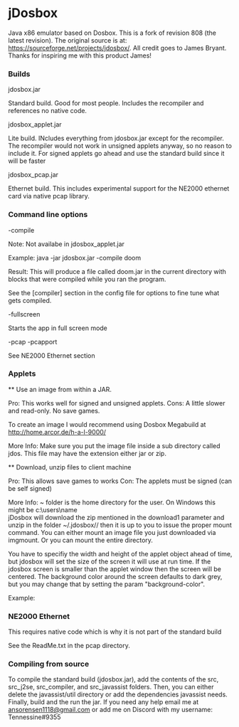# jDosbox
 Java x86 emulator based on Dosbox. This is a fork of revision 808 (the latest revision). The original source is at: https://sourceforge.net/projects/jdosbox/. All credit goes to James Bryant. Thanks for inspiring me with this product James!

### Builds

jdosbox.jar 

  Standard build.  Good for most people.  Includes the recompiler and references no native code.

jdosbox_applet.jar

  Lite build.  INcludes everything from jdosbox.jar except for the recompiler.  The recompiler
  would not work in unsigned applets anyway, so no reason to include it.  For signed applets
  go ahead and use the standard build since it will be faster

jdosbox_pcap.jar

  Ethernet build.  This includes experimental support for the NE2000 ethernet card via native pcap
  library.

### Command line options

-compile <name>

  Note: Not availabe in jdosbox_applet.jar
  
  Example: java -jar jdosbox.jar -compile doom
  
  Result: This will produce a file called doom.jar in the current directory with blocks that were
  compiled while you ran the program.

  See the [compiler] section in the config file for options to fine tune what gets compiled.

-fullscreen

  Starts the app in full screen mode

-pcap
-pcapport

  See NE2000 Ethernet section

### Applets


** Use an image from within a JAR.  

   Pro: This works well for signed and unsigned applets. 
   Cons: A little slower and read-only.  No save games.

   To create an image I would recommend using Dosbox Megabuild at http://home.arcor.de/h-a-l-9000/

   <APPLET CODE="jdos.gui.MainApplet" archive='jdosbox.jar,doom.jar' WIDTH=640 HEIGHT=400>
    <param name="param1" value="imgmount e jar://doom.img -size 512,16,2,512"">
    <param name="param2" value="e:">
    <param name="param3" value="doom">
   </APPLET> 

   More Info: Make sure you put the image file inside a sub directory called jdos.  This file may
   have the extension either jar or zip.

** Download, unzip files to client machine

   Pro: This allows save games to works
   Con: The applets must be signed (can be self signed)

   <APPLET CODE="jdos.gui.MainApplet" archive='jdosbox.jar' WIDTH=640 HEIGHT=400>
    <param name="download1" value="http://jdosbox.sourceforge.net/doom.04.zip">
    <param name="param1" value="imgmount e ~/.jdosbox/doom.04/doom.img -size 512,16,2,512">
    <param name="param2" value="e:">
    <param name="param3" value="doom">
    <param name="param4" value="-conf ~/.jdosbox/doom.04/dosbox.conf">
   </APPLET>

   More Info: ~ folder is the home directory for the user.  On Windows this might be c:\users\name\
   jDosbox will download the zip mentioned in the download1 parameter and unzip in the folder
   ~/.jdosbox/<zip name>/ then it is up to you to issue the proper mount command.  You can either
   mount an image file you just downloaded via imgmount.  Or you can mount the entire directory.

You have to specifiy the width and height of the applet object ahead of time, but jdosbox will set the
size of the screen it will use at run time.  If the jdosbox screen is smaller than the applet window
then the screen will be centered.  The background color around the screen defaults to dark grey, but you
may change that by setting the param "background-color".

   Example: <param name="background-color" value="#FFFFFF">


### NE2000 Ethernet

This requires native code which is why it is not part of the standard build

See the ReadMe.txt in the pcap directory.
                                                          
### Compiling from source
                                                          
To compile the standard build (jdosbox.jar), add the contents of the src, src_j2se, src_compiler, and src_javassist folders. Then, you can either delete the javassist/util directory or add the dependencies javassist needs. Finally, build and the run the jar. If you need any help email me at ansorensen1118@gmail.com or add me on Discord with my username: Tennessine#9355
